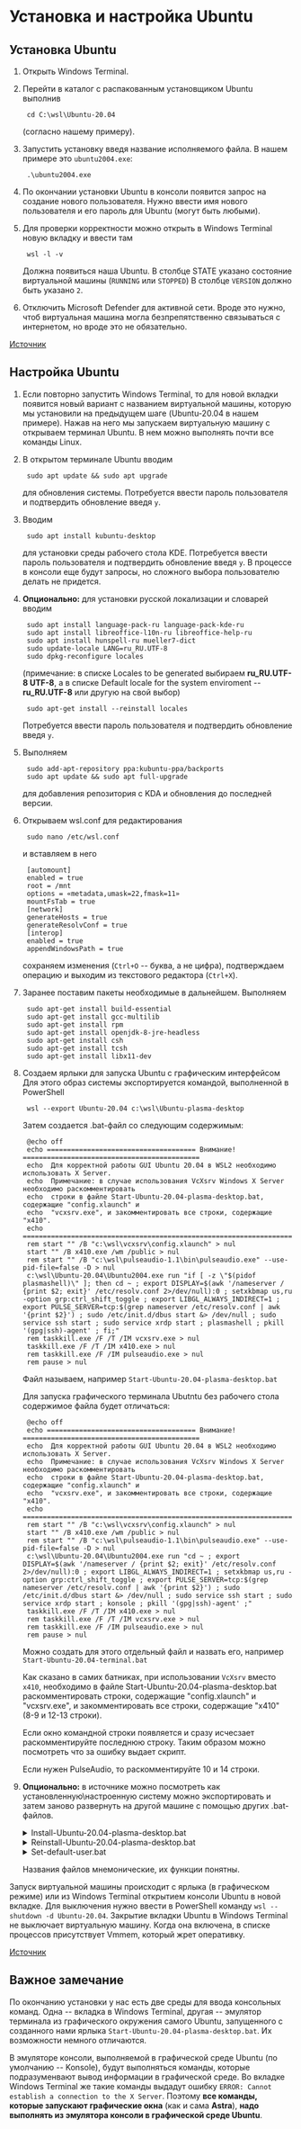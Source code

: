 # Установка и настройка Ubuntu
## Установка Ubuntu
1. Открыть Windows Terminal.
2. Перейти в каталог с распакованным установщиком Ubuntu выполнив

		cd C:\wsl\Ubuntu-20.04
	(согласно нашему примеру).
3. Запустить установку введя название исполняемого файла. В нашем примере это `ubuntu2004.exe`:

		.\ubuntu2004.exe
4. По окончании установки Ubuntu в консоли появится запрос на создание нового пользователя. Нужно ввести имя нового пользователя и его пароль для Ubuntu (могут быть любыми).
5. Для проверки корректности можно открыть в Windows Terminal новую вкладку и ввести там

		wsl -l -v
	Должна появиться наша Ubuntu. В столбце STATE указано состояние виртуальной машины (`RUNNING` или `STOPPED`) В столбце `VERSION` должно быть указано `2`.
6. Отключить Microsoft Defender для активной сети. Вроде это нужно, чтоб виртуальная машина могла безпрепятственно связываться с интернетом, но вроде это не обязательно.

[Источник](https://habr.com/ru/post/522726/)

## Настройка Ubuntu
1. Если повторно запустить Windows Terminal, то для новой вкладки появится новый вариант с названием виртуальной машины, которую мы установили на предыдущем шаге (Ubuntu-20.04 в нашем примере). Нажав на него мы запускаем виртуальную машину с  открываем терминал Ubuntu. В нем можно выполнять почти все команды Linux.
2. В открытом терминале Ubuntu вводим

		sudo apt update && sudo apt upgrade
	для обновления системы. Потребуется ввести пароль пользователя и подтвердить обновление введя `y`.
3. Вводим

		sudo apt install kubuntu-desktop
	для установки среды рабочего стола KDE. Потребуется ввести пароль пользователя и подтвердить обновление введя `y`. В процессе в консоли еще будут запросы, но сложного выбора пользователю делать не придется.

4. **Опционально:** для установки русской локализации и словарей вводим

		sudo apt install language-pack-ru language-pack-kde-ru
		sudo apt install libreoffice-l10n-ru libreoffice-help-ru
		sudo apt install hunspell-ru mueller7-dict
		sudo update-locale LANG=ru_RU.UTF-8
		sudo dpkg-reconfigure locales
	(примечание: в списке Locales to be generated выбираем **ru_RU.UTF-8 UTF-8**, а в списке Default locale for the system enviroment -- **ru_RU.UTF-8** или другую на свой выбор)

		sudo apt-get install --reinstall locales
	Потребуется ввести пароль пользователя и подтвердить обновление введя `y`.
5. Выполняем

		sudo add-apt-repository ppa:kubuntu-ppa/backports
		sudo apt update && sudo apt full-upgrade
	для добавления репозитория с KDA и обновления до последней версии.
6. Открываем wsl.conf для редактирования

		sudo nano /etc/wsl.conf
	и вставляем в него

		[automount]
		enabled = true
		root = /mnt
		options = «metadata,umask=22,fmask=11»
		mountFsTab = true
		[network]
		generateHosts = true
		generateResolvConf = true
		[interop]
		enabled = true
		appendWindowsPath = true
	сохраняем изменения (`Ctrl+O` -- буква, а не цифра), подтверждаем операцию и выходим из текстового редактора (`Ctrl+X`).

7. Заранее поставим пакеты необходимые в дальнейшем. Выполняем

		sudo apt-get install build-essential
		sudo apt-get install gcc-multilib
		sudo apt-get install rpm
		sudo apt-get install openjdk-8-jre-headless
		sudo apt-get install csh
		sudo apt-get install tcsh
		sudo apt-get install libx11-dev

8. Создаем ярлыки для запуска Ubuntu с графическим интерфейсом Для этого образ системы экспортируется командой, выполненной в PowerShell

		wsl --export Ubuntu-20.04 c:\wsl\Ubuntu-plasma-desktop
	Затем создается .bat-файл со следующим содержимым:

		@echo off
		echo ===================================== Внимание! ============================================
		echo  Для корректной работы GUI Ubuntu 20.04 в WSL2 необходимо использовать X Server.
		echo  Примечание: в случае использования VcXsrv Windows X Server необходимо раскомментировать
		echo  строки в файле Start-Ubuntu-20.04-plasma-desktop.bat, содержащие "config.xlaunch" и
		echo  "vcxsrv.exe", и закомментировать все строки, содержащие "x410".
		echo ============================================================================================
		rem start "" /B "c:\wsl\vcxsrv\config.xlaunch" > nul
		start "" /B x410.exe /wm /public > nul
		rem start "" /B "c:\wsl\pulseaudio-1.1\bin\pulseaudio.exe" --use-pid-file=false -D > nul
		c:\wsl\Ubuntu-20.04\Ubuntu2004.exe run "if [ -z \"$(pidof plasmashell)\" ]; then cd ~ ; export DISPLAY=$(awk '/nameserver / {print $2; exit}' /etc/resolv.conf 2>/dev/null):0 ; setxkbmap us,ru -option grp:ctrl_shift_toggle ; export LIBGL_ALWAYS_INDIRECT=1 ; export PULSE_SERVER=tcp:$(grep nameserver /etc/resolv.conf | awk '{print $2}') ; sudo /etc/init.d/dbus start &> /dev/null ; sudo service ssh start ; sudo service xrdp start ; plasmashell ; pkill '(gpg|ssh)-agent' ; fi;"
		rem taskkill.exe /F /T /IM vcxsrv.exe > nul
		taskkill.exe /F /T /IM x410.exe > nul
		rem taskkill.exe /F /IM pulseaudio.exe > nul
		rem pause > nul
	Файл называем, например `Start-Ubuntu-20.04-plasma-desktop.bat`

	Для запуска графического терминала Ubutntu без рабочего стола содержимое файла будет отличаться:

		@echo off
		echo ===================================== Внимание! ============================================
		echo  Для корректной работы GUI Ubuntu 20.04 в WSL2 необходимо использовать X Server.
		echo  Примечание: в случае использования VcXsrv Windows X Server необходимо раскомментировать
		echo  строки в файле Start-Ubuntu-20.04-plasma-desktop.bat, содержащие "config.xlaunch" и
		echo  "vcxsrv.exe", и закомментировать все строки, содержащие "x410".
		echo ============================================================================================
		rem start "" /B "c:\wsl\vcxsrv\config.xlaunch" > nul
		start "" /B x410.exe /wm /public > nul
		rem start "" /B "c:\wsl\pulseaudio-1.1\bin\pulseaudio.exe" --use-pid-file=false -D > nul
		c:\wsl\Ubuntu-20.04\Ubuntu2004.exe run "cd ~ ; export DISPLAY=$(awk '/nameserver / {print $2; exit}' /etc/resolv.conf 2>/dev/null):0 ; export LIBGL_ALWAYS_INDIRECT=1 ; setxkbmap us,ru -option grp:ctrl_shift_toggle ; export PULSE_SERVER=tcp:$(grep nameserver /etc/resolv.conf | awk '{print $2}') ; sudo /etc/init.d/dbus start &> /dev/null ; sudo service ssh start ; sudo service xrdp start ; konsole ; pkill '(gpg|ssh)-agent' ;"
		taskkill.exe /F /T /IM x410.exe > nul
		rem taskkill.exe /F /T /IM vcxsrv.exe > nul
		rem taskkill.exe /F /IM pulseaudio.exe > nul
		rem pause > nul
	Можно создать для этого отдельный файл и назвать его, например `Start-Ubuntu-20.04-terminal.bat`

	Как сказано в самих батниках, при использовании `VcXsrv` вместо `x410`, необходимо в файле Start-Ubuntu-20.04-plasma-desktop.bat раскомментировать строки, содержащие "config.xlaunch" и "vcxsrv.exe", и закомментировать все строки, содержащие "x410" (8-9 и 12-13 строки).

	Если окно командной строки появляется и сразу исчесзает раскомментируйте последнюю строку. Таким образом можно посмотреть что за ошибку выдает скрипт.

	Если нужен PulseAudio, то раскомментируйте 10 и 14 строки.

9. **Опционально:** в источнике можно посмотреть как установленную\настроенную систему можно экспортировать и затем заново развернуть на другой машине с помощью других .bat-файлов.
	<details>
		<summary>Install-Ubuntu-20.04-plasma-desktop.bat</summary>
		<pre>
	@echo off
	wsl --set-default-version 2
	cls
	echo Ожидайте окончания установки дистрибутива Ubuntu-20.04...
	wsl --import Ubuntu-20.04 c:\wsl c:\wsl\Ubuntu-plasma-desktop
	wsl -s Ubuntu-20.04
	cls
	echo Дистрибутив Ubuntu-20.04 успешно установлен!
	echo Не забудьте сменить учетную запись по умолчанию «root» на существующую учетную запись пользователя,
	echo либо используйте предустановленную учетную запись «engineer», пароль: «password».
	pause
		</pre>
	</details>
	<details>
		<summary>Reinstall-Ubuntu-20.04-plasma-desktop.bat</summary>
		<pre>
	@echo off
	wsl --unregister Ubuntu-20.04
	wsl --set-default-version 2
	cls
	echo Ожидайте окончания переустановки дистрибутива Ubuntu-20.04...
	wsl --import Ubuntu-20.04 c:\wsl c:\wsl\Ubuntu-plasma-desktop
	wsl -s Ubuntu-20.04
	cls
	echo Дистрибутив Ubuntu-20.04 успешно переустановлен!
	pause
		</pre>
	</details>
	<details>
		<summary>Set-default-user.bat</summary>
		<pre>
	@echo off
	set /p answer=Введите существующую учетную запись в Ubuntu (engineer):
	c:\wsl\Ubuntu-20.04\ubuntu2004.exe config --default-user %answer%
	cls
	echo Учетная запись пользователя %answer% в Ubuntu-20.04 установлена по умолчанию!
	pause
		</pre>
	</details>

	Названия файлов мнемонические, их функции понятны.

Запуск виртуальной машины происходит с ярлыка (в графическом режиме) или из Windows Terminal открытием консоли Ubuntu в новой вкладке. Для выключения нужно ввести в PowerShell команду `wsl --shutdown -d Ubuntu-20.04`. Закрытие вкладки Ubuntu в Windows Terminal не выключает виртуальную машину. Когда она включена, в списке процессов присутствует Vmmem, который жрет оперативку.

[Источник](https://habr.com/ru/post/522726/)

## Важное замечание
По окончанию установки у нас есть две среды для ввода консольных команд. Одна -- вкладка в Windows Terminal, другая -- эмулятор терминала из графического окружения самого Ubuntu, запущенного с созданного нами ярлыка `Start-Ubuntu-20.04-plasma-desktop.bat`. Их возможности немного отличаются.

В эмуляторе консоли, выполняемой в графической среде Ubuntu (по умолчанию -- Konsole), будут выполняться команды, которые подразуменвают вывод информации в графической среде. Во вкладке Windows Terminal же такие команды выдадут ошибку `ERROR: Cannot establish a connection to the X Server`. Поэтому **все команды, которые запускают графические окна** (как и сама **Astra**), **надо выполнять из эмулятора консоли в графической среде Ubuntu**.
